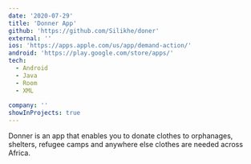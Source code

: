 ```yaml
---
date: '2020-07-29'
title: 'Donner App'
github: 'https://github.com/Silikhe/doner'
external: ''
ios: 'https://apps.apple.com/us/app/demand-action/'
android: 'https://play.google.com/store/apps/'
tech:
  - Android
  - Java
  - Room
  - XML
  
company: ''
showInProjects: true
---
```

Donner is an app that enables you to donate clothes to orphanages, shelters, refugee camps and anywhere else clothes are needed across Africa.